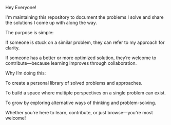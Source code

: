 Hey Everyone!


I'm maintaining this repository to document the problems I solve and share the solutions I come up with along the way.

The purpose is simple:

If someone is stuck on a similar problem, they can refer to my approach for clarity.

If someone has a better or more optimized solution, they’re welcome to contribute—because learning improves through collaboration.


Why I’m doing this:

To create a personal library of solved problems and approaches.

To build a space where multiple perspectives on a single problem can exist.

To grow by exploring alternative ways of thinking and problem-solving.





Whether you're here to learn, contribute, or just browse—you're most welcome!
